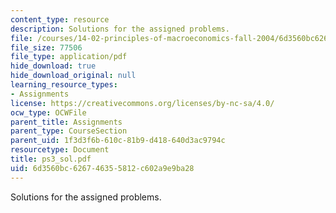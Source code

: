 ```yaml
---
content_type: resource
description: Solutions for the assigned problems.
file: /courses/14-02-principles-of-macroeconomics-fall-2004/6d3560bc626746355812c602a9e9ba28_ps3_sol.pdf
file_size: 77506
file_type: application/pdf
hide_download: true
hide_download_original: null
learning_resource_types:
- Assignments
license: https://creativecommons.org/licenses/by-nc-sa/4.0/
ocw_type: OCWFile
parent_title: Assignments
parent_type: CourseSection
parent_uid: 1f3d3f6b-610c-81b9-d418-640d3ac9794c
resourcetype: Document
title: ps3_sol.pdf
uid: 6d3560bc-6267-4635-5812-c602a9e9ba28
---
```

Solutions for the assigned problems.